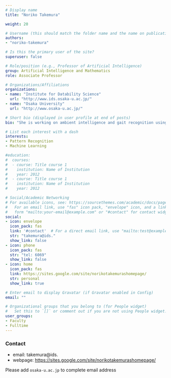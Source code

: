 ```yaml
---
# Display name
title: "Noriko Takemura"

weight: 20

# Username (this should match the folder name and the name on publications)
authors:
- "noriko-takemura"

# Is this the primary user of the site?
superuser: false

# Role/position (e.g., Professor of Artificial Intelligence)
group: Artificial Intelligence and Mathematics
role: Associate Professor

# Organizations/Affiliations
organizations:
- name: "Institute for Datability Science"
  url: "http://www.ids.osaka-u.ac.jp/"
- name: "Osaka University"
  url: "http://www.osaka-u.ac.jp/"

# Short bio (displayed in user profile at end of posts)
bio: "She is working on ambient intelligence and gait recognition using pattern recognition and machine learning."

# List each interest with a dash
interests:
- Pattern Recognition
- Machine Learning

#education:
#  courses:
#  - course: Title course 1
#    institution: Name of Institution
#    year: 2012
#  - course: Title course 1
#    institution: Name of Institution
#    year: 2012

# Social/Academic Networking
# For available icons, see: https://sourcethemes.com/academic/docs/page-builder/#icons
#   For an email link, use "fas" icon pack, "envelope" icon, and a link in the
#   form "mailto:your-email@example.com" or "#contact" for contact widget.
social:
- icon: envelope
  icon_pack: fas
  link: '#contact'  # For a direct email link, use "mailto:test@example.org".
  str: "takemura@ids."
  show_link: false
- icon: phone
  icon_pack: fas
  str: "tel: 6069"
  show_link: false
- icon: home
  icon_pack: fas
  link: https://sites.google.com/site/norikotakemurashomepage/
  str: personal
  show_link: true

# Enter email to display Gravatar (if Gravatar enabled in Config)
email: ""

# Organizational groups that you belong to (for People widget)
#   Set this to `[]` or comment out if you are not using People widget.
user_groups:
- Faculty
- Fulltime
---
```


### Contact
- email: takemura@ids.
- webpage: https://sites.google.com/site/norikotakemurashomepage/

Please add `osaka-u.ac.jp` to complete email address
